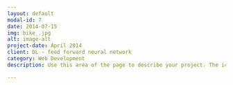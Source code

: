 ```yaml
---
layout: default
modal-id: 7
date: 2014-07-15
img: bike_.jpg
alt: image-alt
project-date: April 2014
client: DL - feed forward neural network
category: Web Development
description: Use this area of the page to describe your project. The icon above is part of a free icon set by <a href="https://sellfy.com/p/8Q9P/jV3VZ/">Flat Icons</a>. On their website, you can download their free set with 16 icons, or you can purchase the entire set with 146 icons for only $12!

---
```

